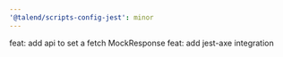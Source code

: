 ```yaml
---
'@talend/scripts-config-jest': minor
---
```


feat: add api to set a fetch MockResponse
feat: add jest-axe integration